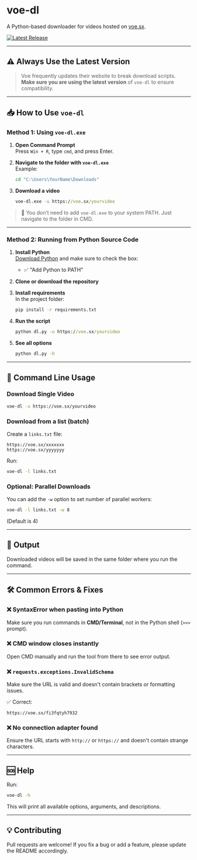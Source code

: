 
# voe-dl

A Python-based downloader for videos hosted on [voe.sx](https://voe.sx).

[![Latest Release](https://img.shields.io/github/v/release/MPZ-00/voe-dl)](https://github.com/MPZ-00/voe-dl/releases)

---

## ⚠️ Always Use the Latest Version

> Voe frequently updates their website to break download scripts.  
> **Make sure you are using the latest version** of `voe-dl` to ensure compatibility.

---

## 📥 How to Use `voe-dl`

### Method 1: Using `voe-dl.exe`

1. **Open Command Prompt**  
   Press `Win + R`, type `cmd`, and press Enter.

2. **Navigate to the folder with `voe-dl.exe`**  
   Example:
   ```cmd
   cd "C:\Users\YourName\Downloads"
   ```

3. **Download a video**
   ```cmd
   voe-dl.exe -u https://voe.sx/yourvideo
   ```

> 📝 You don’t need to add `voe-dl.exe` to your system PATH. Just navigate to the folder in CMD.

---

### Method 2: Running from Python Source Code

1. **Install Python**  
   [Download Python](https://www.python.org/downloads) and make sure to check the box:
   - ✅ "Add Python to PATH"

2. **Clone or download the repository**

3. **Install requirements**  
   In the project folder:
   ```cmd
   pip install -r requirements.txt
   ```

4. **Run the script**
   ```cmd
   python dl.py -u https://voe.sx/yourvideo
   ```

5. **See all options**
   ```cmd
   python dl.py -h
   ```

---

## 📄 Command Line Usage

### Download Single Video
```bash
voe-dl -u https://voe.sx/yourvideo
```

### Download from a list (batch)
Create a `links.txt` file:
```
https://voe.sx/xxxxxxx
https://voe.sx/yyyyyyy
```

Run:
```bash
voe-dl -l links.txt
```

### Optional: Parallel Downloads
You can add the `-w` option to set number of parallel workers:
```bash
voe-dl -l links.txt -w 8
```
(Default is 4)

---

## 📂 Output

Downloaded videos will be saved in the same folder where you run the command.

---

## 🛠 Common Errors & Fixes

### ❌ SyntaxError when pasting into Python
Make sure you run commands in **CMD/Terminal**, not in the Python shell (`>>>` prompt).

### ❌ CMD window closes instantly
Open CMD manually and run the tool from there to see error output.

### ❌ `requests.exceptions.InvalidSchema`
Make sure the URL is valid and doesn't contain brackets or formatting issues.

✅ Correct:
```
https://voe.sx/fi3fqtyh7932
```

### ❌ No connection adapter found
Ensure the URL starts with `http://` or `https://` and doesn't contain strange characters.

---

## 🆘 Help
Run:
```bash
voe-dl -h
```
This will print all available options, arguments, and descriptions.

---

## 💡 Contributing

Pull requests are welcome! If you fix a bug or add a feature, please update the README accordingly.
